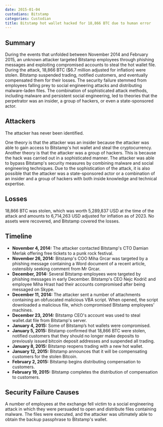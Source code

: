 ```yaml
---
date: 2015-01-04
custodians: Bitstamp
categories: Custodian
title: Bitstamp hot wallet hacked for 18,866 BTC due to human error
---
```


## Summary

During the events that unfolded between November 2014 and February 2015, an unknown attacker targeted Bitstamp employees through phishing messages and exploiting compromised accounts to steal the hot wallet file. During the attack, 18,866 BTC ($6.7 million adjusted for inflation) were stolen. Bitstamp suspended trading, notified customers, and eventually compensated them for their losses. The security failure stemmed from employees falling prey to social engineering attacks and distributing malware-laden files. The combination of sophisticated attack methods, including malware and persistent social engineering, led to theories that the perpetrator was an insider, a group of hackers, or even a state-sponsored actor.

## Attackers

The attacker has never been identified.

One theory is that the attacker was an insider because the attacker was able to gain access to Bitstamp's hot wallet and steal the cryptocurrency. Another theory is that the attacker was a group of hackers. This is because the hack was carried out in a sophisticated manner. The attacker was able to bypass Bitstamp's security measures by combining malware and social engineering techniques. Due to the sophistication of the attack, it is also possible that the attacker was a state-sponsored actor or a combination of an insider and a group of hackers with both inside knowledge and technical expertise.

## Losses

18,866 BTC was stolen, which was worth 5,289,837 USD at the time of the attack and amounts to 6,714,263 USD adjusted for inflation as of 2023. No assets were recovered, and Bitstamp covered the losses.

## Timeline

- **November 4, 2014:** The attacker contacted Bitstamp's CTO Damian Merlak offering free tickets to a punk rock festival.
- **November 26, 2014:** Bitstamp's COO Miha Grcar was targeted by a phishing message containing a Word document of a recent article, ostensibly seeking comment from Mr Grcar.
- **December, 2014:** Several Bitstamp employees were targeted by phishing messages in early December. Bitstamp's CEO Nejc Kodrič and employee Miha Hrast had their accounts compromised after being messaged on Skype.
- **December 11, 2014:** The attacker sent a number of attachments containing an obfuscated malicious VBA script. When opened, the script downloaded a malicious file, which compromised Bitstamp employees' machines.
- **December 23, 2014:** Bitstamp CEO's account was used to steal wallet.dat file from Bitstamp's server.
- **January 4, 2015:** Some of Bitstamp’s hot wallets were compromised.
- **January 5, 2015:** Bitstamp confirmed that 18,866 BTC were stolen, notified customers that they should no longer make deposits to previously issued bitcoin deposit addresses and suspended all trading.
- **January 8, 2015:** Bitstamp reopens trading with a new hot wallet.
- **January 12, 2015:** Bitstamp announces that it will be compensating customers for the stolen Bitcoin.
- **February 2, 2015:** Bitstamp begins distributing compensation to customers.
- **February 19, 2015:** Bitstamp completes the distribution of compensation to customers.

## Security Failure Causes

A number of employees at the exchange fell victim to a social engineering attack in which they were persuaded to open and distribute files containing malware. The files were executed, and the attacker was ultimately able to obtain the backup passphrase to Bitstamp's wallet.
